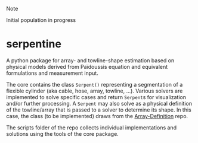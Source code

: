 > [!NOTE]
> Initial population in progress

# serpentine

A python package for array- and towline-shape estimation based on physical models derived from Païdoussis equation and equivalent formulations
and measurement input.

The core contains the class `Serpent()` representing a segmentation of a flexible cylinder (aka cable, hose, array, towline, ...). 
Various solvers are implemented to solve specific cases and return `Serpent`s for visualization and/or further processing. A `Serpent`
may also solve as a physical definition of the towline/array that is passed to a solver to determine its shape. In this case, the
class (to be implemented) draws from the [Array-Definition](https://github.com/sensortechcanada/Array-Definition) repo.

The scripts folder of the repo collects individual implementations and solutions using the tools of the core
package.